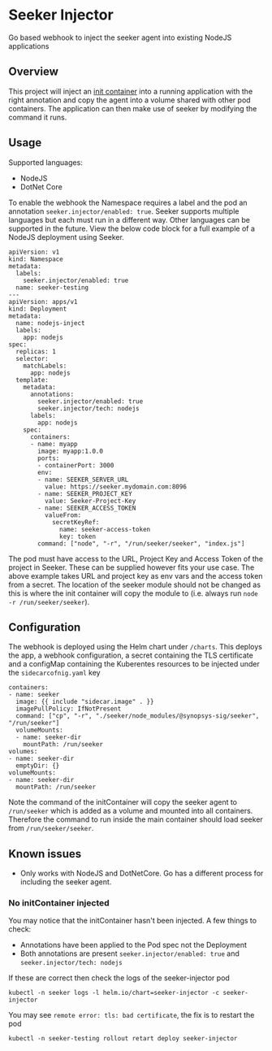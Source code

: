 # Seeker Injector

Go based webhook to inject the seeker agent into existing NodeJS applications

## Overview

This project will inject an [init container](https://kubernetes.io/docs/concepts/workloads/pods/init-containers/) into a running application with the right annotation and copy the agent into a volume shared with other pod containers. The application can then make use of seeker by modifying the command it runs.

## Usage

Supported languages:

* NodeJS
* DotNet Core

To enable the webhook the Namespace requires a label and the pod an annotation `seeker.injector/enabled: true`. Seeker supports multiple languages but each must run in a different way. Other languages can be supported in the future. View the below code block for a full example of a NodeJS deployment using Seeker.

```
apiVersion: v1
kind: Namespace
metadata:
  labels:
    seeker.injector/enabled: true
  name: seeker-testing
---
apiVersion: apps/v1
kind: Deployment
metadata:
  name: nodejs-inject
  labels:
    app: nodejs
spec:
  replicas: 1
  selector:
    matchLabels:
      app: nodejs
  template:
    metadata:
      annotations:
        seeker.injector/enabled: true
        seeker.injector/tech: nodejs
      labels:
        app: nodejs
    spec:
      containers:
      - name: myapp
        image: myapp:1.0.0
        ports:
        - containerPort: 3000
        env:
        - name: SEEKER_SERVER_URL
          value: https://seeker.mydomain.com:8096
        - name: SEEKER_PROJECT_KEY
          value: Seeker-Project-Key
        - name: SEEKER_ACCESS_TOKEN
          valueFrom:
            secretKeyRef:
              name: seeker-access-token
              key: token
        command: ["node", "-r", "/run/seeker/seeker", "index.js"]
```

The pod must have access to the URL, Project Key and Access Token of the project in Seeker. These can be supplied however fits your use case. The above example takes URL and project key as env vars and the access token from a secret. The location of the seeker module should not be changed as this is where the init container will copy the module to (i.e. always run `node -r /run/seeker/seeker`). 

## Configuration

The webhook is deployed using the Helm chart under `/charts`. This deploys the app, a webhook configuration, a secret containing the TLS certificate and a configMap containing the Kuberentes resources to be injected under the `sidecarcofnig.yaml` key

```
containers:
- name: seeker
  image: {{ include "sidecar.image" . }}
  imagePullPolicy: IfNotPresent
  command: ["cp", "-r", "./seeker/node_modules/@synopsys-sig/seeker", "/run/seeker"]
  volumeMounts:
  - name: seeker-dir
    mountPath: /run/seeker
volumes:
- name: seeker-dir
  emptyDir: {}
volumeMounts:
- name: seeker-dir
  mountPath: /run/seeker
```

Note the command of the initContainer will copy the seeker agent to `/run/seeker` which is added as a volume and mounted into all containers. Therefore the command to run inside the main container should load seeker from `/run/seeker/seeker`.

## Known issues

* Only works with NodeJS and DotNetCore. Go has a different process for including the seeker agent.

### No initContainer injected

You may notice that the initContainer hasn't been injected. A few things to check:

* Annotations have been applied to the Pod spec not the Deployment
* Both annotations are present `seeker.injector/enabled: true` and `seeker.injector/tech: nodejs`

If these are correct then check the logs of the seeker-injector pod

```
kubectl -n seeker logs -l helm.io/chart=seeker-injector -c seeker-injector
```

You may see `remote error: tls: bad certificate`, the fix is to restart the pod

```
kubectl -n seeker-testing rollout retart deploy seeker-injector
```
